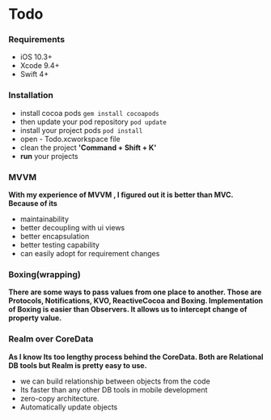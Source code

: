 # Todo

### Requirements
- iOS 10.3+
- Xcode 9.4+
- Swift 4+

### Installation 
- install cocoa pods
`gem install cocoapods`
- then update your pod repository
`pod update`
- install your project pods 
`pod install`
- open - Todo.xcworkspace file
- clean the project **'Command + Shift + K'**
- **run** your projects

### MVVM
**With my experience of MVVM , I figured out it  is better than MVC. Because of its**
- maintainability
- better decoupling  with ui views
- better encapsulation 
- better testing capability 
- can easily adopt for requirement changes

### Boxing(wrapping)
**There are some ways to pass values from one place to another. Those are Protocols, Notifications, KVO, ReactiveCocoa and Boxing. Implementation of Boxing is easier than Observers.  It allows us to intercept change of property value.**

### Realm over CoreData
**As I know Its too lengthy process behind the CoreData. Both are Relational DB tools but Realm is pretty easy to use.**
- we can build relationship between objects from the code
- Its faster than any other DB tools in mobile development 
- zero-copy architecture.
- Automatically update objects 
